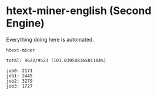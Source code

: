 # htext-miner-english (Second Engine)

Everything doing here is automated.

```
htext-miner

total: 9622/9523 (101.03958836501104%)

job0: 2171
job1: 2445
job2: 3279
job3: 1727
```